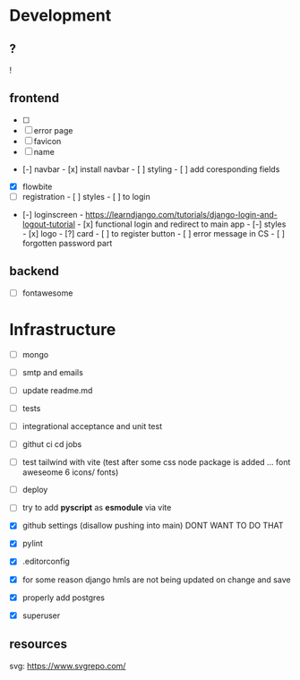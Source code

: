# Development
?
-
!

## frontend
- [ ]
- [ ] error page
- [ ] favicon
- [ ] name
- [-] navbar
        - [x] install navbar
        - [ ] styling
        - [ ] add coresponding fields
- [x] flowbite
- [ ] registration
        - [ ] styles
        - [ ] to login
- [-] loginscreen
        -  https://learndjango.com/tutorials/django-login-and-logout-tutorial
        - [x] functional login and redirect to main app
        - [-] styles
                - [x] logo
                - [?] card
        - [ ] to register button
        - [ ] error message in CS
        - [ ] forgotten password part

## backend
- [ ] fontawesome

# Infrastructure
- [ ] mongo
- [ ] smtp and emails
- [ ] update readme.md
- [ ] tests
- [ ] integrational acceptance and unit test
- [ ] githut ci cd jobs
- [ ] test tailwind with vite (test after some css node package is added ... font aweseome 6 icons/ fonts)
- [ ] deploy
- [ ] try to add **pyscript** as **esmodule** via vite
- [x] github settings (disallow pushing into main) DONT WANT TO DO THAT
- [x] pylint
- [x] .editorconfig
- [x] for some reason django hmls are not being updated on change and save
- [x] properly add postgres
- [x] superuser


## resources
svg: https://www.svgrepo.com/
